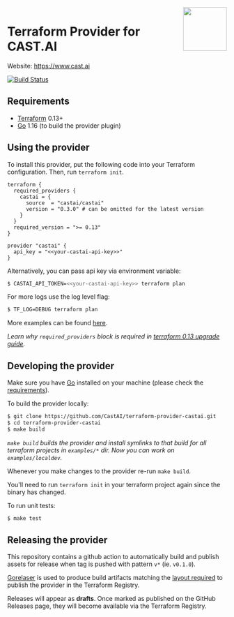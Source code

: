 <a href="https://cast.ai">
    <img src="https://cast.ai/wp-content/themes/cast/assets/img/cast-logo-dark-blue.svg" align="right" height="100" />
</a>

Terraform Provider for CAST.AI
==================


Website: https://www.cast.ai

[![Build Status](https://github.com/castai/terraform-provider-castai/workflows/Build/badge.svg)](https://github.com/castai/terraform-provider-castai/actions)



Requirements
------------

- [Terraform](https://www.terraform.io/downloads.html) 0.13+
- [Go](https://golang.org/doc/install) 1.16 (to build the provider plugin)

Using the provider
----------------------

To install this provider, put the following code into your Terraform configuration. Then, run `terraform init`.

```
terraform {
  required_providers {
    castai = {
      source  = "castai/castai"
      version = "0.3.0" # can be omitted for the latest version
    }
  }
  required_version = ">= 0.13"
}

provider "castai" {
  api_key = "<<your-castai-api-key>>"
}
```

Alternatively, you can pass api key via environment variable:
```sh
$ CASTAI_API_TOKEN=<<your-castai-api-key>> terraform plan
```

For more logs use the log level flag: 
```sh
$ TF_LOG=DEBUG terraform plan
```



More examples can be found [here](examples/).

_Learn why `required_providers` block is required in [terraform 0.13 upgrade guide](https://www.terraform.io/upgrade-guides/0-13.html#explicit-provider-source-locations)._

Developing the provider
---------------------------

Make sure you have [Go](http://www.golang.org) installed on your machine (please check the [requirements](#requirements)).

To build the provider locally:
```sh
$ git clone https://github.com/CastAI/terraform-provider-castai.git
$ cd terraform-provider-castai
$ make build
```

_`make build` builds the provider and install symlinks to that build for all terraform projects in `examples/*` dir.
Now you can work on `examples/localdev`._

Whenever you make changes to the provider re-run `make build`. 

You'll need to run `terraform init` in your terraform project again since the binary has changed.

To run unit tests:
```sh
$ make test
```

Releasing the provider
----------------------

This repository contains a github action to automatically build and publish assets for release when
tag is pushed with pattern `v*` (ie. `v0.1.0`).

[Gorelaser](https://goreleaser.com/) is used to produce build artifacts matching the [layout required](https://www.terraform.io/docs/registry/providers/publishing.html#manually-preparing-a-release)
to publish the provider in the Terraform Registry.

Releases will appear as **drafts**. Once marked as published on the GitHub Releases page, they will become available via the Terraform Registry.
